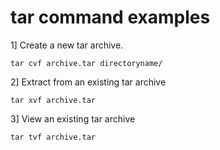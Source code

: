 # tar command examples

1] Create a new tar archive.
```
tar cvf archive.tar directoryname/
```


2] Extract from an existing tar archive
```
tar xvf archive.tar
```

3] View an existing tar archive
```
tar tvf archive.tar
```
